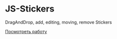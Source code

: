 # JS-Stickers
DragAndDrop, add, editing, moving, remove Stickers

[Посмотреть работу](https://draganddrop-stickers.netlify.com/)
